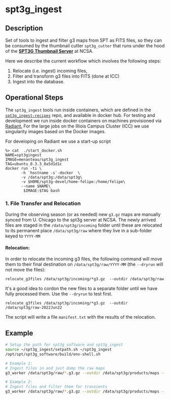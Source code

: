 # spt3g_ingest

## Description

Set of tools to ingest and filter g3 maps from SPT as FITS files, so they can be consumed by the thumbnail cutter `spt3g_cutter` that runs under the hood of the [**SPT3G Thumbnail Server**](http://spt3g.ncsa.illinois.edu) at NCSA.

Here we describe the current workflow which involves the following steps:
 1) Relocate (i.e. ingest) incoming files, 
 2) Filter and transform g3 files into FITS (done at ICC)
 3) Ingest into the database.

## Operational Steps

The `spt3g_ingest` tools run inside containers, which are defined in the [`spt3g_ingest-recipes`](https://github.com/CMB-NCSA/spt3g_ingest-recipes) repo, and available in docker hub. For testing and development we run inside docker containers on machines provisioned via [Radiant.](https://wiki.ncsa.illinois.edu/display/PUBCR/Radiant)
For the large jobs on the Illiois Campus Cluster (ICC) we use singularity images based on the Docker images.

For developing on Radiant we use a start-up script 

```
%> cat  ./start_docker.sh
NAME=spt3gingest
IMAGE=menanteau/spt3g_ingest
TAG=ubuntu_0.3.3_8a5d1d1c
docker run -ti \
       -h `hostname -s`-docker  \
       -v /data/spt3g:/data/spt3g\
       -v $HOME/spt3g-devel/home-felipe:/home/felipe\
       --name $NAME\
        $IMAGE:$TAG bash
```

### 1. File Transfer and Relocation

During the observing season (or as needed) new `g3.gz` maps are manually synced from U. Chicago to the spt3g server at NCSA. The newly arrived files are staged in  the `/data/spt3g/incoming` folder until these are relocated to its permanent place `/data/spt3g/raw` where they live in a sub-folder keyed to `YYYY-MM`

#### Relocation:

In order to relocate the incoming g3 files, the following command will move them to their final destination on `/data/spt3g/raw/YYYY-MM` (the `--dryrun` will not move the files): 
```
relocate_g3files /data/spt3g/incoming/*g3.gz  --outdir /data/spt3g/raw
```

It's a good idea to cordon the new files to a separate folder until we have fully processed them. Use the `--dryrun` to test first.

```
relocate_g3files /data/spt3g/incoming/*g3.gz  --outdir /data/spt3g/raw-2022Jun22
```
The script will write a file `manifest.txt` with the results of the relocation.


Example
-------
```bash
# Setup the path for spt3g_software and spt3g_ingest
source ~/spt3g_ingest/setpath.sh ~/spt3g_ingest
/opt/spt/spt3g_software/build/env-shell.sh

# Example 1:
# Ingest files in and just dump the raw maps
g3_worker /data/spt3g/raw/*.g3.gz --outdir /data/spt3g/products/maps --compresss GZIP_2 --clobber

# Example 2:
# Ingest files and filter them for transients
g3_worker /data/spt3g/raw/*.g3.gz --outdir /data/spt3g/products/maps --mask /data/spt3g/masks/mask_2021_50mJy.g3 --filter_transient --coadd /data/spt3g/raw/yearly_* --compress GZIP_2 --clobber  
